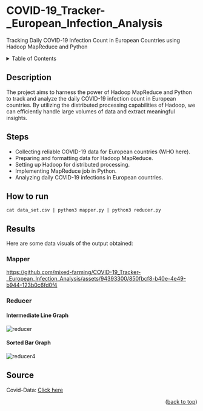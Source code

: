 # COVID-19_Tracker-_European_Infection_Analysis
Tracking Daily COVID-19 Infection Count in European Countries using Hadoop MapReduce and Python
<a name="readme-top"></a>
<!-- TABLE OF CONTENTS -->
<details>
  <summary>Table of Contents</summary>
  <ol>
    <li><a href="#description">Description</a></li>
    <li><a href="#steps">Steps</a></li>
    <li><a href="#how-to-run">How to run</a></li>
    <li><a href="#results">Results</a></li>
    <ul>
      <li><a href="mapper">Mapper</a></li>
      <li><a href="reducer">Reducer</a></li>
      <ul>
        <li><a href="intermediate-line-graph">Intermediate Line Graph</a></li>
        <li><a href="sorted-bar-graph">Sorted Bar Graph</a></li>
      </ul>
    </ul>
    <li><a href="#source">Source</a></li>
  </ol>
</details>

## Description
The project aims to harness the power of Hadoop MapReduce and Python to track and analyze the daily COVID-19 infection count in European countries. By utilizing the distributed processing capabilities of Hadoop, we can efficiently handle large volumes of data and extract meaningful insights.

## Steps
- Collecting reliable COVID-19 data for European countries (WHO here).
- Preparing and formatting data for Hadoop MapReduce.
- Setting up Hadoop for distributed processing.
- Implementing MapReduce job in Python.
- Analyzing daily COVID-19 infections in European countries.

## How to run
```
cat data_set.csv | python3 mapper.py | python3 reducer.py
```

## Results
Here are some data visuals of the output obtained:
### Mapper
https://github.com/mixed-farming/COVID-19_Tracker-_European_Infection_Analysis/assets/94393300/850fbcf8-b40e-4e49-b944-123b0c6fd0f4
### Reducer
#### Intermediate Line Graph
![reducer](https://github.com/mixed-farming/COVID-19_Tracker-_European_Infection_Analysis/assets/94393300/aa9f4ffe-389c-4083-bb0c-4d9cb545d466)
#### Sorted Bar Graph
![reducer4](https://github.com/mixed-farming/COVID-19_Tracker-_European_Infection_Analysis/assets/94393300/62dbe8f2-ca16-462b-8ba5-8d39d949524c)



## Source
Covid-Data: [Click here](https://github.com/owid/covid-19-data/tree/master/public/data/cases_deaths)

<p align="right">(<a href="#readme-top">back to top</a>)</p>
